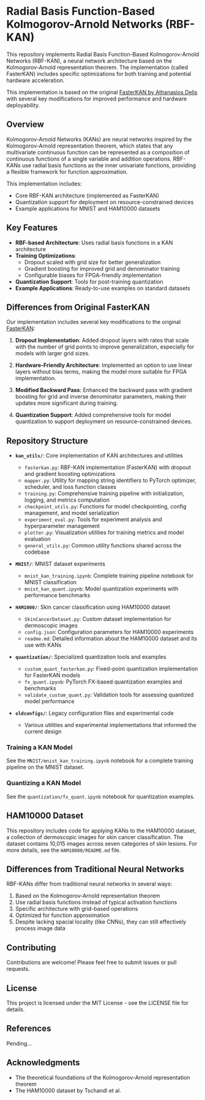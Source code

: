 # Radial Basis Function-Based Kolmogorov-Arnold Networks (RBF-KAN)

This repository implements Radial Basis Function-Based Kolmogorov-Arnold Networks (RBF-KAN), a neural network architecture based on the Kolmogorov-Arnold representation theorem. The implementation (called FasterKAN) includes specific optimizations for both training and potential hardware acceleration.

This implementation is based on the original [FasterKAN by Athanasios Delis](https://github.com/AthanasiosDelis/faster-kan) with several key modifications for improved performance and hardware deployability.

## Overview

Kolmogorov-Arnold Networks (KANs) are neural networks inspired by the Kolmogorov-Arnold representation theorem, which states that any multivariate continuous function can be represented as a composition of continuous functions of a single variable and addition operations. RBF-KANs use radial basis functions as the inner univariate functions, providing a flexible framework for function approximation.

This implementation includes:
- Core RBF-KAN architecture (implemented as FasterKAN)
- Quantization support for deployment on resource-constrained devices
- Example applications for MNIST and HAM10000 datasets

## Key Features

- **RBF-based Architecture**: Uses radial basis functions in a KAN architecture
- **Training Optimizations**: 
  - Dropout scaled with grid size for better generalization
  - Gradient boosting for improved grid and denominator training
  - Configurable biases for FPGA-friendly implementation
- **Quantization Support**: Tools for post-training quantization
- **Example Applications**: Ready-to-use examples on standard datasets

## Differences from Original FasterKAN

Our implementation includes several key modifications to the original [FasterKAN](https://github.com/AthanasiosDelis/faster-kan):

1. **Dropout Implementation**: Added dropout layers with rates that scale with the number of grid points to improve generalization, especially for models with larger grid sizes.
   
2. **Hardware-Friendly Architecture**: Implemented an option to use linear layers without bias terms, making the model more suitable for FPGA implementation.

3. **Modified Backward Pass**: Enhanced the backward pass with gradient boosting for grid and inverse denominator parameters, making their updates more significant during training.

4. **Quantization Support**: Added comprehensive tools for model quantization to support deployment on resource-constrained devices.

## Repository Structure

- **`kan_utils/`**: Core implementation of KAN architectures and utilities
  - `fasterkan.py`: RBF-KAN implementation (FasterKAN) with dropout and gradient boosting optimizations
  - `mapper.py`: Utility for mapping string identifiers to PyTorch optimizer, scheduler, and loss function classes
  - `training.py`: Comprehensive training pipeline with initialization, logging, and metrics computation
  - `checkpoint_utils.py`: Functions for model checkpointing, config management, and model serialization
  - `experiment_eval.py`: Tools for experiment analysis and hyperparameter management
  - `plotter.py`: Visualization utilities for training metrics and model evaluation
  - `general_utils.py`: Common utility functions shared across the codebase

- **`MNIST/`**: MNIST dataset experiments
  - `mnist_kan_training.ipynb`: Complete training pipeline notebook for MNIST classification
  - `mnist_kan_quant.ipynb`: Model quantization experiments with performance benchmarks

- **`HAM1000/`**: Skin cancer classification using HAM10000 dataset
  - `SkinCancerDataset.py`: Custom dataset implementation for dermoscopic images
  - `config.json`: Configuration parameters for HAM10000 experiments
  - `readme.md`: Detailed information about the HAM10000 dataset and its use with KANs

- **`quantization/`**: Specialized quantization tools and examples
  - `custom_quant_fasterkan.py`: Fixed-point quantization implementation for FasterKAN models
  - `fx_quant.ipynb`: PyTorch FX-based quantization examples and benchmarks
  - `validate_custom_quant.py`: Validation tools for assessing quantized model performance

- **`oldconfigs/`**: Legacy configuration files and experimental code
  - Various utilities and experimental implementations that informed the current design


### Training a KAN Model

See the `MNIST/mnist_kan_training.ipynb` notebook for a complete training pipeline on the MNIST dataset.

### Quantizing a KAN Model

See the `quantization/fx_quant.ipynb` notebook for quantization examples.

## HAM10000 Dataset

This repository includes code for applying KANs to the HAM10000 dataset, a collection of dermoscopic images for skin cancer classification. The dataset contains 10,015 images across seven categories of skin lesions. 
For more details, see the `HAM10000/README.md` file.

## Differences from Traditional Neural Networks

RBF-KANs differ from traditional neural networks in several ways:
1. Based on the Kolmogorov-Arnold representation theorem
2. Use radial basis functions instead of typical activation functions
3. Specific architecture with grid-based operations
4. Optimized for function approximation
5. Despite lacking spacial locality (like CNNs), they can still effectively process image data

## Contributing

Contributions are welcome! Please feel free to submit issues or pull requests.

## License

This project is licensed under the MIT License - see the LICENSE file for details.

## References
Pending...

## Acknowledgments

- The theoretical foundations of the Kolmogorov-Arnold representation theorem
- The HAM10000 dataset by Tschandl et al.

